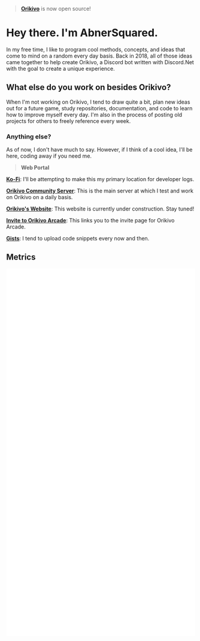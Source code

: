 > [**Orikivo**](https://github.com/AbnerSquared/Orikivo) is now open source!
# **Hey there. I'm AbnerSquared.**
In my free time, I like to program cool methods, concepts, and ideas that come to mind on a random every day basis.
Back in 2018, all of those ideas came together to help create Orikivo, a Discord bot written with Discord.Net with the goal to create a unique experience.

## What else do you work on besides Orikivo?
When I'm not working on Orikivo, I tend to draw quite a bit, plan new ideas out for a future game, study repositories, documentation, and code to learn how to improve myself every day. I'm also in the process of posting old projects for others to freely reference every week.

### Anything else?
As of now, I don't have much to say. However, if I think of a cool idea, I'll be here, coding away if you need me.

> **Web Portal**

[**Ko-Fi**](https://ko-fi.com/abnersquared): I'll be attempting to make this my primary location for developer logs.<br/>

[**Orikivo Community Server**](https://discord.gg/387Axar): This is the main server at which I test and work on Orikivo on a daily basis.<br/>

[**Orikivo's Website**](https://abnersquared.github.io/Orikivo.Web/): This website is currently under construction. Stay tuned!<br/>

[**Invite to Orikivo Arcade**](https://abnersquared.github.io/Orikivo.Web/invites/arcadia): This links you to the invite page for Orikivo Arcade.<br/>

[**Gists**](https://gist.github.com/AbnerSquared): I tend to upload code snippets every now and then.<br/>

## Metrics

<div align='center'>
  <img src="./github-metrics.svg" />
</div>
